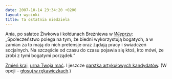 ```yaml
---
date: 2007-10-14 23:34:20 +0200
layout: wycinki
title: Ta ostatnia niedziela
---
```


Ania, po sałatce Żiwkowa i kołdunach Breżniewa w <cite>[Wieprzu](http://czerwonywieprz.pl/ 'żarcie mają pyszne')</cite>: „Społeczeństwo polega na tym, że biedni wykorzystują bogatych, a w zamian za to mają do nich pretensje oraz żądają pracy i świadczeń socjalnych. Na szczęście od czasu do czasu pojawia się ktoś, kto mówi, że zrobi z tymi bogatymi porządek.”

[Zmień kraj](http://21pazdziernika.pl/ 'Batory, Fundacja dla Wolności et consortes'), [urna Twoja mać](http://ooops.pl/makowskiundpepe/?p=2126 'graffiti tygodnia'). I jeszcze [garstka artykułowych kandydatów](http://kandydaci2007.pl/ 'too little too late'). (W opcji – [głosuj w rękawiczkach](http://glosujwrekawiczkach.pl/ 'ja ich bardzo rozumiem').)
